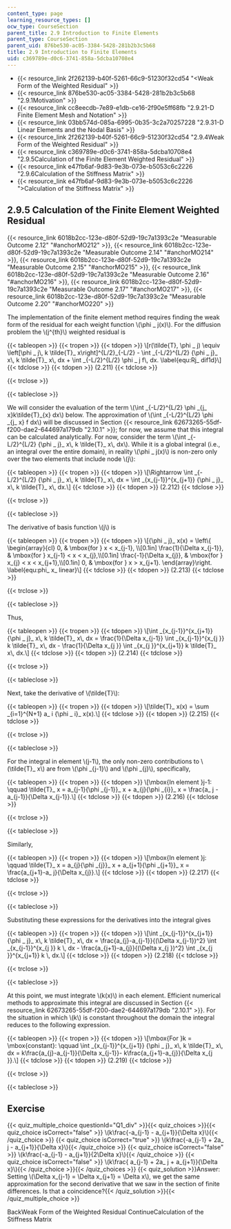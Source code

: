 ```yaml
---
content_type: page
learning_resource_types: []
ocw_type: CourseSection
parent_title: 2.9 Introduction to Finite Elements
parent_type: CourseSection
parent_uid: 876be530-ac05-3384-5428-281b2b3c5b68
title: 2.9 Introduction to Finite Elements
uid: c369789e-d0c6-3741-858a-5dcba10708e4
---
```


*   {{< resource_link 2f262139-b40f-5261-66c9-51230f32cd54 "\<Weak Form of the Weighted Residual" >}}
*   {{< resource_link 876be530-ac05-3384-5428-281b2b3c5b68 "2.9.1Motivation" >}}
*   {{< resource_link cc8eecdb-7e89-e1db-ce16-2f90e5ff68fb "2.9.21-D Finite Element Mesh and Notation" >}}
*   {{< resource_link 03bb574d-085a-6995-0b35-3c2a70257228 "2.9.31-D Linear Elements and the Nodal Basis" >}}
*   {{< resource_link 2f262139-b40f-5261-66c9-51230f32cd54 "2.9.4Weak Form of the Weighted Residual" >}}
*   {{< resource_link c369789e-d0c6-3741-858a-5dcba10708e4 "2.9.5Calculation of the Finite Element Weighted Residual" >}}
*   {{< resource_link e47fb6af-9d83-9e3b-073e-b5053c6c2226 "2.9.6Calculation of the Stiffness Matrix" >}}
*   {{< resource_link e47fb6af-9d83-9e3b-073e-b5053c6c2226 "\>Calculation of the Stiffness Matrix" >}}

2.9.5 Calculation of the Finite Element Weighted Residual
---------------------------------------------------------

{{< resource_link 6018b2cc-123e-d80f-52d9-19c7a1393c2e "Measurable Outcome 2.12" "#anchorMO212" >}}, {{< resource_link 6018b2cc-123e-d80f-52d9-19c7a1393c2e "Measurable Outcome 2.14" "#anchorMO214" >}}, {{< resource_link 6018b2cc-123e-d80f-52d9-19c7a1393c2e "Measurable Outcome 2.15" "#anchorMO215" >}}, {{< resource_link 6018b2cc-123e-d80f-52d9-19c7a1393c2e "Measurable Outcome 2.16" "#anchorMO216" >}}, {{< resource_link 6018b2cc-123e-d80f-52d9-19c7a1393c2e "Measurable Outcome 2.17" "#anchorMO217" >}}, {{< resource_link 6018b2cc-123e-d80f-52d9-19c7a1393c2e "Measurable Outcome 2.20" "#anchorMO220" >}}

The implementation of the finite element method requires finding the weak form of the residual for each weight function \\(\\phi \_ j(x)\\). For the diffusion problem the \\(j^{th}\\) weighted residual is

{{< tableopen >}}
{{< tropen >}}
{{< tdopen >}}
\\\[r(\\tilde{T}, \\phi \_ j) \\equiv \\left\[\\phi \_ j\\, k \\tilde{T}\_ x\\right\]^{L/2}\_{-L/2} - \\int \_{-L/2}^{L/2} {\\phi \_ j}\_ x\\, k \\tilde{T}\_ x\\, dx + \\int \_{-L/2}^{L/2} \\phi \_ j f\\, dx. \\label{equ:Rj\_ dif1d}\\\]
{{< tdclose >}}
{{< tdopen >}}
(2.211)
{{< tdclose >}}

{{< trclose >}}

{{< tableclose >}}

We will consider the evaluation of the term \\(\\int \_{-L/2}^{L/2} \\phi \_{j\_ x}k\\tilde{T}\_{x} dx\\) below. The approximation of \\(\\int \_{-L/2}^{L/2} \\phi \_{j\_ x} f dx\\) will be discussed in Section {{< resource_link 62673265-55df-f200-dae2-644697a179db "2.10.1" >}}; for now, we assume that this integral can be calculated analytically. For now, consider the term \\(\\int \_{-L/2}^{L/2} {\\phi \_ j}\_ x\\, k \\tilde{T}\_ x\\, dx\\). While it is a global integral (i.e., an integral over the entire domain), in reality \\(\\phi \_ j(x)\\) is non-zero only over the two elements that include node \\(j\\):

{{< tableopen >}}
{{< tropen >}}
{{< tdopen >}}
\\\[\\Rightarrow \\int \_{-L/2}^{L/2} {\\phi \_ j}\_ x\\, k \\tilde{T}\_ x\\, dx = \\int \_{x\_{j-1}}^{x\_{j+1}} {\\phi \_ j}\_ x\\, k \\tilde{T}\_ x\\, dx.\\\]
{{< tdclose >}}
{{< tdopen >}}
(2.212)
{{< tdclose >}}

{{< trclose >}}

{{< tableclose >}}

The derivative of basis function \\(j\\) is

{{< tableopen >}}
{{< tropen >}}
{{< tdopen >}}
\\\[{\\phi \_ j}\_ x(x) = \\left\\{ \\begin{array}{cl} 0, & \\mbox{for } x \< x\_{j-1}, \\\\\[0.1in\] \\frac{1}{\\Delta x\_{j-1}}, & \\mbox{for } x\_{j-1} \< x \< x\_{j},\\\\\[0.1in\] \\frac{-1}{\\Delta x\_{j}}, & \\mbox{for } x\_{j} \< x \< x\_{j+1},\\\\\[0.1in\] 0, & \\mbox{for } x > x\_{j+1}. \\end{array}\\right. \\label{equ:phi\_ x\_ linear}\\\]
{{< tdclose >}}
{{< tdopen >}}
(2.213)
{{< tdclose >}}

{{< trclose >}}

{{< tableclose >}}

Thus,

{{< tableopen >}}
{{< tropen >}}
{{< tdopen >}}
\\\[\\int \_{x\_{j-1}}^{x\_{j+1}} {\\phi \_ j}\_ x\\, k \\tilde{T}\_ x\\, dx = \\frac{1}{\\Delta x\_{j-1}} \\int \_{x\_{j-1}}^{x\_{j }} k \\tilde{T}\_ x\\, dx - \\frac{1}{\\Delta x\_{j }} \\int \_{x\_{j }}^{x\_{j+1}} k \\tilde{T}\_ x\\, dx.\\\]
{{< tdclose >}}
{{< tdopen >}}
(2.214)
{{< tdclose >}}

{{< trclose >}}

{{< tableclose >}}

Next, take the derivative of \\(\\tilde{T}\\):

{{< tableopen >}}
{{< tropen >}}
{{< tdopen >}}
\\\[\\tilde{T}\_ x(x) = \\sum \_{i=1}^{N+1} a\_ i {\\phi \_ i}\_ x(x).\\\]
{{< tdclose >}}
{{< tdopen >}}
(2.215)
{{< tdclose >}}

{{< trclose >}}

{{< tableclose >}}

For the integral in element \\(j-1\\), the only non-zero contributions to \\(\\tilde{T}\_ x\\) are from \\(\\phi \_{j-1}\\) and \\(\\phi \_{j}\\), specifically,

{{< tableopen >}}
{{< tropen >}}
{{< tdopen >}}
\\\[\\mbox{In element }j-1: \\qquad \\tilde{T}\_ x = a\_{j-1}{\\phi \_{j-1}}\_ x + a\_{j}{\\phi \_{i}}\_ x = \\frac{a\_ j - a\_{j-1}}{\\Delta x\_{j-1}}.\\\]
{{< tdclose >}}
{{< tdopen >}}
(2.216)
{{< tdclose >}}

{{< trclose >}}

{{< tableclose >}}

Similarly,

{{< tableopen >}}
{{< tropen >}}
{{< tdopen >}}
\\\[\\mbox{In element }j: \\qquad \\tilde{T}\_ x = a\_{j}{\\phi \_{j}}\_ x + a\_{j+1}{\\phi \_{j+1}}\_ x = \\frac{a\_{j+1}-a\_ j}{\\Delta x\_{j}}.\\\]
{{< tdclose >}}
{{< tdopen >}}
(2.217)
{{< tdclose >}}

{{< trclose >}}

{{< tableclose >}}

Substituting these expressions for the derivatives into the integral gives

{{< tableopen >}}
{{< tropen >}}
{{< tdopen >}}
\\\[\\int \_{x\_{j-1}}^{x\_{j+1}} {\\phi \_ j}\_ x\\, k \\tilde{T}\_ x\\, dx = \\frac{a\_{j}-a\_{j-1}}{(\\Delta x\_{j-1})^2} \\int \_{x\_{j-1}}^{x\_{j }} k \\, dx - \\frac{a\_{j+1}-a\_{j}}{(\\Delta x\_{j })^2} \\int \_{x\_{j }}^{x\_{j+1}} k \\, dx.\\\]
{{< tdclose >}}
{{< tdopen >}}
(2.218)
{{< tdclose >}}

{{< trclose >}}

{{< tableclose >}}

At this point, we must integrate \\(k(x)\\) in each element. Efficient numerical methods to approximate this integral are discussed in Section {{< resource_link 62673265-55df-f200-dae2-644697a179db "2.10.1" >}}. For the situation in which \\(k\\) is constant throughout the domain the integral reduces to the following expression.

{{< tableopen >}}
{{< tropen >}}
{{< tdopen >}}
\\\[\\mbox{For }k = \\mbox{constant}: \\qquad \\int \_{x\_{j-1}}^{x\_{j+1}} {\\phi \_ j}\_ x\\, k \\tilde{T}\_ x\\, dx = k\\frac{a\_{j}-a\_{j-1}}{\\Delta x\_{j-1}}- k\\frac{a\_{j+1}-a\_{j}}{\\Delta x\_{j }}.\\\]
{{< tdclose >}}
{{< tdopen >}}
(2.219)
{{< tdclose >}}

{{< trclose >}}

{{< tableclose >}}

Exercise
--------

{{< quiz_multiple_choice questionId="Q1_div" >}}{{< quiz_choices >}}{{< quiz_choice isCorrect="false" >}} \\(k\\frac{-a\_{j-1} - a\_{j+1}}{\\Delta x}\\){{< /quiz_choice >}}
{{< quiz_choice isCorrect="true" >}} \\(k\\frac{-a\_{j-1} + 2a\_ j - a\_{j+1}}{\\Delta x}\\){{< /quiz_choice >}}
{{< quiz_choice isCorrect="false" >}} \\(k\\frac{-a\_{j-1} - a\_{j+1}}{2\\Delta x}\\){{< /quiz_choice >}}
{{< quiz_choice isCorrect="false" >}} \\(k\\frac{ a\_{j-1} + 2a\_ j + a\_{j+1}}{\\Delta x}\\){{< /quiz_choice >}}{{< /quiz_choices >}}
{{< quiz_solution >}}Answer: Setting \\(\\Delta x\_{j-1} = \\Delta x\_{j+1} = \\Delta x\\), we get the same approximation for the second derivative that we saw in the section of finite differences. Is that a coincidence?{{< /quiz_solution >}}{{< /quiz_multiple_choice >}}

BackWeak Form of the Weighted Residual ContinueCalculation of the Stiffness Matrix